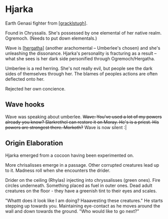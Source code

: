# Hjarka
Earth Genasi fighter from [[gracklstugh]].

Found in Chryssalis.
She's possessed by one elemental of her native realm.  Ogremoch.
(Needs to put down elementals.)

Wave is [[hergatha]] (another arachomental – Umberlee's chosen) and she's unleashing the dissonance.
Hjarka's personality is fracturing as a result – what she sees is her dark side personified through Ogremoch/Hergatha.

Umberlee is a red herring. She's not really evil, but people see the dark sides of themselves through her. The blames of peoples actions are often deflected onto her.

Rejected her own concience.

## Wave hooks
Wave was speaking about umberlee.
~~Wave: You've used a lot of my powers already you know? Slarkrethel can restore it on Moray. He's is a priest. His powers are strongest there. Morkoth?~~
Wave is now silent :|

## Origin Elaboration
Hjarka emerged from a cocoon having been experimented on.

More chrisalisses emerge in a passage. Other corrupted creatures lead up to it.
Madness roll when she encounters the drider.

Drider on the ceiling (Rhylas) injecting into chryssalisses (green ones). Fire circles underneath. Something placed as fuel in outer ones.
Dead adult creatures on the floor - they have a greenish tint to their eyes and scales.

"Whattt does it look like I am doing? Haaavesting these creatures."
He starts stepping up towards you. Maintaining eye-contact as he moves around the wall and down towards the ground.
"Who would like to go next?”

[//begin]: # "Autogenerated link references for markdown compatibility"
[gracklstugh]: ../underdark/gracklstugh "Gracklstugh"
[hergatha]: ../npcs/hergatha "Hergatha"
[//end]: # "Autogenerated link references"
